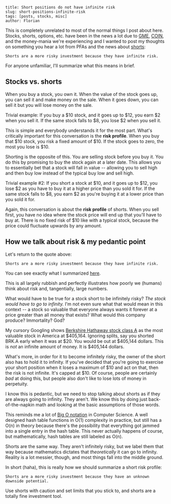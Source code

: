 ```layout: post
title: Short positions do not have infinite risk
slug: short-positions-infinite-risk
tags: [posts, stocks, misc]
author: Florian
```

This is completely unrelated to most of the normal things I post about here. Stocks, shorts, options, etc. have been in the news a lot due to [GME](https://www.marketwatch.com/investing/stock/gme), [COIN](https://www.marketwatch.com/investing/stock/coin), and the money-mania we're experiencing and I wanted to post my thoughts on something you hear a lot from PFAs and the news about [shorts](https://en.wikipedia.org/wiki/Short_(finance)):

```
Shorts are a more risky investment because they have infinite risk.
```

For anyone unfamiliar, I'll summarize what this means in brief.

## Stocks vs. shorts

When you buy a stock, you own it. When the value of the stock goes up, you can sell it and make money on the sale. When it goes down, you can sell it but you will lose money on the sale. 

Trivial example: If you buy a $10 stock, and it goes up to $12, you earn $2 when you sell it. If the same stock falls to $8, you lose $2 when you sell it. 

This is simple and everybody understands it for the most part. What's critically important for this conversation is the **risk profile**. When you buy that $10 stock, you risk a fixed amount of $10. If the stock goes to zero, the most you lose is $10.

Shorting is the opposite of this. You are selling stock before you buy it. You do this by promising to buy the stock again at a later date. This allows you to essentially bet that a stock will fall in value -- allowing you to sell high and then buy low instead of the typical buy low and sell high.

Trivial example #2: If you short a stock at $10, and it goes up to $12, you lose $2 as you have to buy it at a higher price than you sold it for. If the same stock falls to $8, you earn $2 as you're buying it at a lower price than you sold it for.

Again, this conversation is about the **risk profile** of shorts. When you sell first, you have no idea where the stock price will end up that you'll have to buy at. There is no fixed risk of $10 like with a typical stock, because the price could fluctuate upwards by any amount.

## How we talk about risk & my pedantic point

Let's return to the quote above:

```
Shorts are a more risky investment because they have infinite risk.
```

You can see exactly what I summarized [here](https://www.investopedia.com/terms/u/unlimitedrisk.asp). 

This is all largely rubbish and perfectly illustrates how poorly we (humans) think about risk and, tangentially, large numbers.

What would have to be true for a stock short to be infinitely risky? *The stock would have to go to infinity.* I'm not even sure what that would mean in this context -- a stock so valuable that everyone always wants it forever at a price greater than all money that exists? What would this company produce? Immortality? God?

My cursory Googling shows [Berkshire Hathaway stock class A](https://www.marketwatch.com/investing/stock/brk.a) as the most valuable stock in America at $405,164. Ignoring splits, say you shorted BRK.A early when it was at $20. You would be out at $405,144 dollars. This is *not* an infinite amount of money. It is $405,144 dollars.

What's more, in order for it to become infinitely risky, the owner of the short also has to hold it to infinity. If you've decided that you're going to exercise your short position when it loses a maximum of $10 and act on that, then the risk is not infinite. It's capped at $10. Of course, people are certainly *bad* at doing this, but people also don't like to lose lots of money in perpetuity.

I know this is pedantic, but we need to stop talking about shorts as if they are always going to infinity. They aren't. We know this by doing just back-of-the-napkin math and looking at the basic assumptions of those words.

 This reminds me a lot of [Big O notation](https://en.wikipedia.org/wiki/Big_O_notation) in Computer Science. A well designed hash table functions in O(1) complexity in practice, but still has a O(n) in theory because there's the possibility that everything got jammed into a single entry in the hash table. This never actually happens of course, but mathematically, hash tables are still labeled as O(n).

Shorts are the same way. They aren't infinitely risky, but we label them that way because mathematics dictates that *theoretically* it can go to infinity. Reality is a lot messier, though, and most things fall into the middle ground. 

In short (haha), this is really how we should summarize a short risk profile:

```
Shorts are a more risky investment because they have an unknown downside potential.
```

Use shorts with caution and set limits that you stick to, and shorts are a totally fine investment tool.

